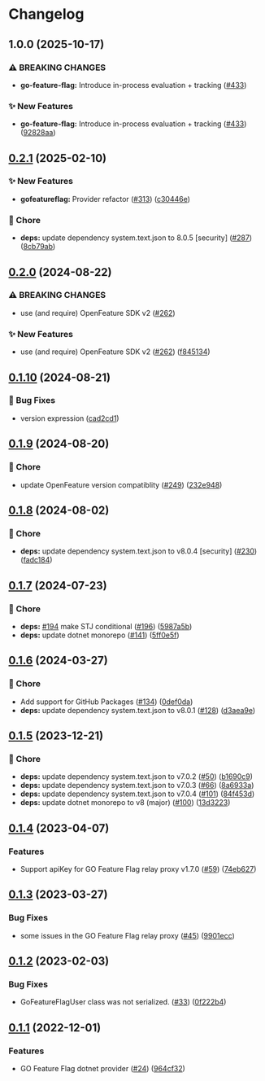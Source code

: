 # Changelog

## 1.0.0 (2025-10-17)


### ⚠ BREAKING CHANGES

* **go-feature-flag:** Introduce in-process evaluation + tracking ([#433](https://github.com/open-feature/dotnet-sdk-contrib/issues/433))

### ✨ New Features

* **go-feature-flag:** Introduce in-process evaluation + tracking ([#433](https://github.com/open-feature/dotnet-sdk-contrib/issues/433)) ([92828aa](https://github.com/open-feature/dotnet-sdk-contrib/commit/92828aacf6edef6662665e54e45536fc1e90898b))

## [0.2.1](https://github.com/open-feature/dotnet-sdk-contrib/compare/OpenFeature.Contrib.Providers.GOFeatureFlag-v0.2.0...OpenFeature.Contrib.Providers.GOFeatureFlag-v0.2.1) (2025-02-10)


### ✨ New Features

* **gofeatureflag:** Provider refactor ([#313](https://github.com/open-feature/dotnet-sdk-contrib/issues/313)) ([c30446e](https://github.com/open-feature/dotnet-sdk-contrib/commit/c30446eb51538b05378db7c4d56228f01ed1cb88))


### 🧹 Chore

* **deps:** update dependency system.text.json to 8.0.5 [security] ([#287](https://github.com/open-feature/dotnet-sdk-contrib/issues/287)) ([8cb79ab](https://github.com/open-feature/dotnet-sdk-contrib/commit/8cb79ab8e6d33adc9acb6d6b9795cc4b5e0cf81e))

## [0.2.0](https://github.com/open-feature/dotnet-sdk-contrib/compare/OpenFeature.Contrib.Providers.GOFeatureFlag-v0.1.10...OpenFeature.Contrib.Providers.GOFeatureFlag-v0.2.0) (2024-08-22)


### ⚠ BREAKING CHANGES

* use (and require) OpenFeature SDK v2 ([#262](https://github.com/open-feature/dotnet-sdk-contrib/issues/262))

### ✨ New Features

* use (and require) OpenFeature SDK v2 ([#262](https://github.com/open-feature/dotnet-sdk-contrib/issues/262)) ([f845134](https://github.com/open-feature/dotnet-sdk-contrib/commit/f84513438586457087ac47fd40629912f2ec473a))

## [0.1.10](https://github.com/open-feature/dotnet-sdk-contrib/compare/OpenFeature.Contrib.Providers.GOFeatureFlag-v0.1.9...OpenFeature.Contrib.Providers.GOFeatureFlag-v0.1.10) (2024-08-21)


### 🐛 Bug Fixes

* version expression ([cad2cd1](https://github.com/open-feature/dotnet-sdk-contrib/commit/cad2cd166d0c25753b37189f044c3a585cda0fad))

## [0.1.9](https://github.com/open-feature/dotnet-sdk-contrib/compare/OpenFeature.Contrib.Providers.GOFeatureFlag-v0.1.8...OpenFeature.Contrib.Providers.GOFeatureFlag-v0.1.9) (2024-08-20)


### 🧹 Chore

* update OpenFeature version compatiblity ([#249](https://github.com/open-feature/dotnet-sdk-contrib/issues/249)) ([232e948](https://github.com/open-feature/dotnet-sdk-contrib/commit/232e948a0916ca10612f85343e2eecebca107090))

## [0.1.8](https://github.com/open-feature/dotnet-sdk-contrib/compare/OpenFeature.Contrib.Providers.GOFeatureFlag-v0.1.7...OpenFeature.Contrib.Providers.GOFeatureFlag-v0.1.8) (2024-08-02)


### 🧹 Chore

* **deps:** update dependency system.text.json to v8.0.4 [security] ([#230](https://github.com/open-feature/dotnet-sdk-contrib/issues/230)) ([fadc184](https://github.com/open-feature/dotnet-sdk-contrib/commit/fadc184592348ee54e4cc87236c4823605f03970))

## [0.1.7](https://github.com/open-feature/dotnet-sdk-contrib/compare/OpenFeature.Contrib.Providers.GOFeatureFlag-v0.1.6...OpenFeature.Contrib.Providers.GOFeatureFlag-v0.1.7) (2024-07-23)


### 🧹 Chore

* **deps:** [#194](https://github.com/open-feature/dotnet-sdk-contrib/issues/194) make STJ conditional ([#196](https://github.com/open-feature/dotnet-sdk-contrib/issues/196)) ([5987a5b](https://github.com/open-feature/dotnet-sdk-contrib/commit/5987a5b309f188501b08cc4cc7c50575e888493c))
* **deps:** update dotnet monorepo ([#141](https://github.com/open-feature/dotnet-sdk-contrib/issues/141)) ([5ff0e5f](https://github.com/open-feature/dotnet-sdk-contrib/commit/5ff0e5f4c5939e9a584809e623b1306f7546c5b1))

## [0.1.6](https://github.com/open-feature/dotnet-sdk-contrib/compare/OpenFeature.Contrib.Providers.GOFeatureFlag-v0.1.5...OpenFeature.Contrib.Providers.GOFeatureFlag-v0.1.6) (2024-03-27)


### 🧹 Chore

* Add support for GitHub Packages ([#134](https://github.com/open-feature/dotnet-sdk-contrib/issues/134)) ([0def0da](https://github.com/open-feature/dotnet-sdk-contrib/commit/0def0da173e2f327b7381eba043b6e99ae8f26fe))
* **deps:** update dependency system.text.json to v8.0.1 ([#128](https://github.com/open-feature/dotnet-sdk-contrib/issues/128)) ([d3aea9e](https://github.com/open-feature/dotnet-sdk-contrib/commit/d3aea9e6a957c3c0ecc4f318f10916801cffe945))

## [0.1.5](https://github.com/open-feature/dotnet-sdk-contrib/compare/OpenFeature.Contrib.Providers.GOFeatureFlag-v0.1.4...OpenFeature.Contrib.Providers.GOFeatureFlag-v0.1.5) (2023-12-21)


### 🧹 Chore

* **deps:** update dependency system.text.json to v7.0.2 ([#50](https://github.com/open-feature/dotnet-sdk-contrib/issues/50)) ([b1690c9](https://github.com/open-feature/dotnet-sdk-contrib/commit/b1690c91843afe012f08e63411ee100ed29e5f5c))
* **deps:** update dependency system.text.json to v7.0.3 ([#66](https://github.com/open-feature/dotnet-sdk-contrib/issues/66)) ([8a6933a](https://github.com/open-feature/dotnet-sdk-contrib/commit/8a6933a0093be917a60235080ff3dac89a952f81))
* **deps:** update dependency system.text.json to v7.0.4 ([#101](https://github.com/open-feature/dotnet-sdk-contrib/issues/101)) ([84f453d](https://github.com/open-feature/dotnet-sdk-contrib/commit/84f453ded557491ae69ae7d279d51642327dc8e6))
* **deps:** update dotnet monorepo to v8 (major) ([#100](https://github.com/open-feature/dotnet-sdk-contrib/issues/100)) ([13d3223](https://github.com/open-feature/dotnet-sdk-contrib/commit/13d32231983e61ec9960cabfbf9a55fc5a6b32cb))

## [0.1.4](https://github.com/open-feature/dotnet-sdk-contrib/compare/OpenFeature.Contrib.Providers.GOFeatureFlag-v0.1.3...OpenFeature.Contrib.Providers.GOFeatureFlag-v0.1.4) (2023-04-07)


### Features

* Support apiKey for GO Feature Flag relay proxy v1.7.0 ([#59](https://github.com/open-feature/dotnet-sdk-contrib/issues/59)) ([74eb627](https://github.com/open-feature/dotnet-sdk-contrib/commit/74eb627c28cd9c7cafc37e2ac735f43a35eca12b))

## [0.1.3](https://github.com/open-feature/dotnet-sdk-contrib/compare/OpenFeature.Contrib.Providers.GOFeatureFlag-v0.1.2...OpenFeature.Contrib.Providers.GOFeatureFlag-v0.1.3) (2023-03-27)


### Bug Fixes

* some issues in the GO Feature Flag relay proxy ([#45](https://github.com/open-feature/dotnet-sdk-contrib/issues/45)) ([9901ecc](https://github.com/open-feature/dotnet-sdk-contrib/commit/9901ecc6566f8e97b222ce2080d329d2adf4401f))

## [0.1.2](https://github.com/open-feature/dotnet-sdk-contrib/compare/OpenFeature.Contrib.Providers.GOFeatureFlag-v0.1.1...OpenFeature.Contrib.Providers.GOFeatureFlag-v0.1.2) (2023-02-03)


### Bug Fixes

* GoFeatureFlagUser class was not serialized. ([#33](https://github.com/open-feature/dotnet-sdk-contrib/issues/33)) ([0f222b4](https://github.com/open-feature/dotnet-sdk-contrib/commit/0f222b4a46d16bd075a9bbc3a512e3d8bf79bee4))

## [0.1.1](https://github.com/open-feature/dotnet-sdk-contrib/compare/OpenFeature.Contrib.Providers.GOFeatureFlag-v0.1.0...OpenFeature.Contrib.Providers.GOFeatureFlag-v0.1.1) (2022-12-01)


### Features

* GO Feature Flag dotnet provider ([#24](https://github.com/open-feature/dotnet-sdk-contrib/issues/24)) ([964cf32](https://github.com/open-feature/dotnet-sdk-contrib/commit/964cf3297d1b78954d5139750d26acbad9fcd895))
